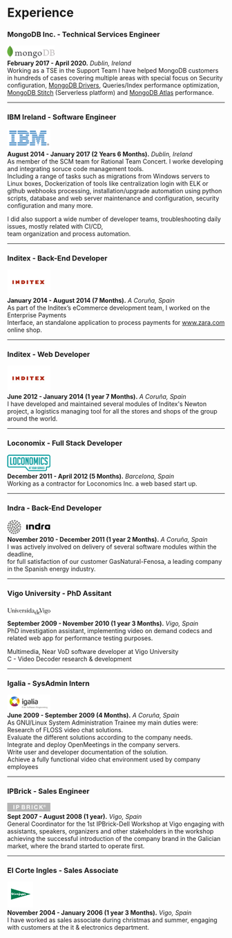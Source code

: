 # Experience

### MongoDB Inc. - Technical Services Engineer
<img src="https://github.com/manfontan/CV/blob/master/img/mgdb-logo.png" alt="lcx-logo" width="110px;"/></br>
**February 2017 - April 2020.**
*Dublin, Ireland*  
Working as a TSE in the Support Team I have helped MongoDB customers in hundreds of cases covering multiple areas with special focus on Security configuration, [MongoDB Drivers](https://docs.mongodb.com/ecosystem/drivers/), Queries/Index performance optimization, [MongoDB Stitch](https://www.mongodb.com/cloud/stitch) (Serverless platform) and [MongoDB Atlas](https://www.mongodb.com/cloud/Atlas) performance.

---

### IBM Ireland - Software Engineer
![ibm-logo](https://github.com/manfontan/CV/blob/master/img/ibm-logo.png)  
**August 2014 - January 2017 (2 Years 6 Months).**
*Dublin, Ireland*  
As member of the SCM team for Rational Team Concert. I worke developing and integrating soruce code management tools.  
Including a range of tasks such as migrations from Windows servers to Linux boxes, Dockerization of tools like centralization login with ELK or github webhooks processing, installation/upgrade automation using python scripts, database and web server maintenance and configuration, security configuration and many more.  

I did also support a wide number of developer teams, troubleshooting daily issues, mostly related with CI/CD,  
team organization and process automation.

---

### Inditex - Back-End Developer  
![itx-logo](https://github.com/manfontan/CV/blob/master/img/itx-logo.png)  
**January 2014 - August 2014 (7 Months).**
*A Coruña, Spain*  
As part of the Inditex’s eCommerce development team,  I worked on the Enterprise Payments  
Interface, an standalone application to process payments for www.zara.com online shop.

---

### Inditex - Web Developer  
![itx-logo](https://github.com/manfontan/CV/blob/master/img/itx-logo.png)  
**June 2012 - January 2014 (1 year 7 Months).**
*A Coruña, Spain*  
I have developed and maintained several modules of Inditex's Newton project, a logistics managing tool for all the stores and shops of the group around the world.

---

### Loconomix - Full Stack Developer  
<img src="https://github.com/manfontan/CV/blob/master/img/lcx-logo.png" alt="lcx-logo" width="100px;"/></br>
**December 2011 - April 2012 (5 Months).**
*Barcelona, Spain*  
Working as a contractor for Loconomics Inc. a web based start up.

---

### Indra - Back-End Developer  
![indra-logo](https://github.com/manfontan/CV/blob/master/img/indra-logo.png)  
**November 2010 - December 2011 (1 year 2 Months).**
*A Coruña, Spain*  
I was actively involved on delivery of several software modules within the deadline,  
for full satisfaction of our customer GasNatural-Fenosa, a leading company in the Spanish energy industry.

---

### Vigo University - PhD Assitant  
![uvigo-logo](https://github.com/manfontan/CV/blob/master/img/uvigo-logo.png)  
**September 2009 - November 2010 (1 year 3 Months).**
*Vigo, Spain*  
PhD investigation assistant, implementing video on demand codecs and related web app for performance testing purposes.  

Multimedia, Near VoD software developer at Vigo University  
C - Video Decoder research & development  

---

### Igalia - SysAdmin Intern  
![igalia-logo](https://github.com/manfontan/CV/blob/master/img/igalia-logo.png)  
**June 2009 - September 2009 (4 Months).**
*A Coruña, Spain*  
As GNU/Linux System Administration Trainee my main duties were:  
Research of FLOSS video chat solutions.  
Evaluate the different solutions according to the company needs.  
Integrate and deploy OpenMeetings in the company servers.  
Write user and developer documentation of the solution.  
Achieve a fully functional video chat environment used by company employees  

---

### IPBrick - Sales Engineer  
![ipb-logo](https://github.com/manfontan/CV/blob/master/img/ipb-logo.png)  
**Sept 2007 - August 2008 (1 year).**
*Vigo, Spain*  
General Coordinator for the 1st IPBrick-Dell Workshop at Vigo
engaging with assistants, speakers, organizers and other stakeholders in the workshop achieving the successful introduction of the company brand in the Galician market, where the brand started to operate first.

---

### El Corte Ingles - Sales Associate  
![eci-logo](https://github.com/manfontan/CV/blob/master/img/eci-logo.png)  
**November 2004 - January 2006 (1 year 3 Months).**
*Vigo, Spain*  
I have worked as sales associate during christmas and summer, engaging with customers
at the it & electronics department.
